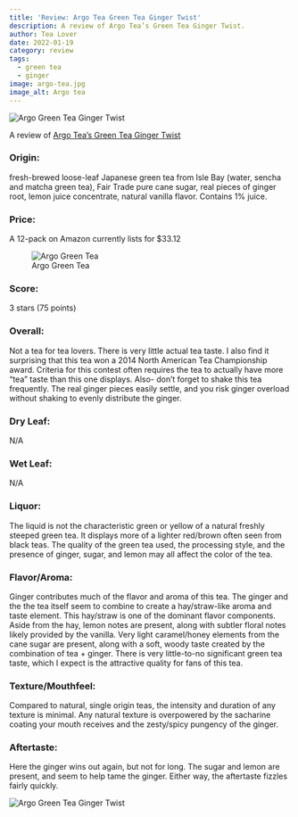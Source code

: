 ```yaml
---
title: 'Review: Argo Tea Green Tea Ginger Twist'
description: A review of Argo Tea’s Green Tea Ginger Twist.
author: Tea Lover
date: 2022-01-19
category: review
tags:
  - green tea
  - ginger
image: argo-tea.jpg
image_alt: Argo tea
---
```


![Argo Green Tea Ginger Twist](/img/Argo-Green-Ginger-Twist-Flavor-Wheel.png)

A review of [Argo Tea’s Green Tea Ginger Twist](https://amzn.to/2GClcWG)

### Origin:

fresh-brewed loose-leaf Japanese green tea from Isle Bay (water, sencha and matcha green tea), Fair Trade pure cane sugar, real pieces of ginger root, lemon juice concentrate, natural vanilla flavor. Contains 1% juice.

### Price:

A 12-pack on Amazon currently lists for $33.12

<!-- ![Argo Tea](/img/argo-tea.jpg 'Argo Green Tea Ginger Mix') -->

<!-- image -->
<figure>
    <img class="h-48 rounded-lg" src="/img/argo-tea.jpg" alt="Argo Green Tea">
    <figcaption>Argo Green Tea</figcaption>
</figure>

### Score:

3 stars (75 points)

### Overall:

Not a tea for tea lovers. There is very little actual tea taste. I also find it surprising that this tea won a 2014 North American Tea Championship award. Criteria for this contest often requires the tea to actually have more “tea” taste than this one displays. Also- don’t forget to shake this tea frequently. The real ginger pieces easily settle, and you risk ginger overload without shaking to evenly distribute the ginger.

### Dry Leaf:

N/A

### Wet Leaf:

N/A

### Liquor:

The liquid is not the characteristic green or yellow of a natural freshly steeped green tea. It displays more of a lighter red/brown often seen from black teas. The quality of the green tea used, the processing style, and the presence of ginger, sugar, and lemon may all affect the color of the tea.

### Flavor/Aroma:

Ginger contributes much of the flavor and aroma of this tea. The ginger and the the tea itself seem to combine to create a hay/straw-like aroma and taste element. This hay/straw is one of the dominant flavor components. Aside from the hay, lemon notes are present, along with subtler floral notes likely provided by the vanilla. Very light caramel/honey elements from the cane sugar are present, along with a soft, woody taste created by the combination of tea + ginger. There is very little-to-no significant green tea taste, which I expect is the attractive quality for fans of this tea.

### Texture/Mouthfeel:

Compared to natural, single origin teas, the intensity and duration of any texture is minimal. Any natural texture is overpowered by the sacharine coating your mouth receives and the zesty/spicy pungency of the ginger.

### Aftertaste:

Here the ginger wins out again, but not for long. The sugar and lemon are present, and seem to help tame the ginger. Either way, the aftertaste fizzles fairly quickly.

![Argo Green Tea Ginger Twist](/img/Argo-Green-Ginger-Twist-Texture-Measure.png)
